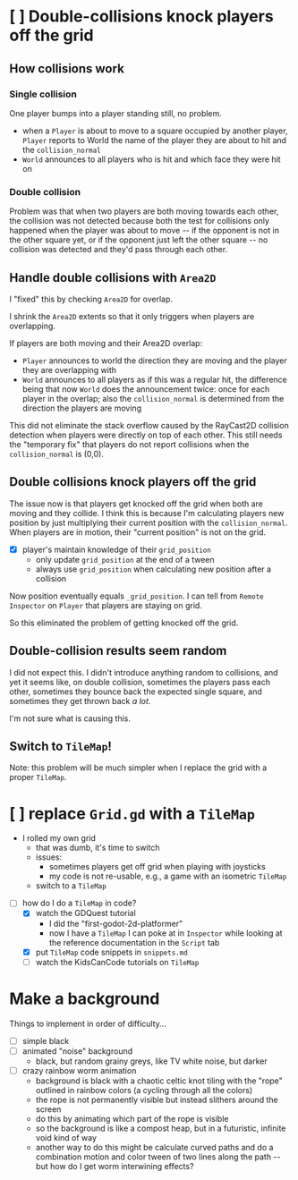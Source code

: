 # [ ] Double-collisions knock players off the grid

## How collisions work

### Single collision

One player bumps into a player standing still, no problem.

- when a `Player` is about to move to a square occupied by
  another player, `Player` reports to World the name of the
  player they are about to hit and the `collision_normal`
- `World` announces to all players who is hit and which face they
  were hit on

### Double collision

Problem was that when two players are both moving towards each
other, the collision was not detected because both the test for
collisions only happened when the player was about to move -- if
the opponent is not in the other square yet, or if the opponent
just left the other square -- no collision was detected and
they'd pass through each other.

## Handle double collisions with `Area2D`

I "fixed" this by checking `Area2D` for overlap.

I shrink the `Area2D` extents so that it only triggers when
players are overlapping.

If players are both moving and their Area2D overlap:

- `Player` announces to world the direction they are moving and
  the player they are overlapping with
- `World` announces to all players as if this was a regular hit,
  the difference being that now `World` does the announcement
  twice: once for each player in the overlap; also the
  `collision_normal` is determined from the direction the players
  are moving

This did not eliminate the stack overflow caused by the RayCast2D
collision detection when players were directly on top of each
other. This still needs the "temporary fix" that players do not
report collisions when the `collision_normal` is (0,0).

## Double collisions knock players off the grid

The issue now is that players get knocked off the grid when both
are moving and they collide. I think this is because I'm
calculating players new position by just multiplying their
current position with the `collision_normal`. When players are in
motion, their "current position" is not on the grid.

- [x] player's maintain knowledge of their `grid_position`
    - only update `grid_position` at the end of a tween
    - always use `grid_position` when calculating new position
      after a collision

Now position eventually equals `_grid_position`. I can tell from
`Remote Inspector` on `Player` that players are staying on grid.

So this eliminated the problem of getting knocked off the grid.

## Double-collision results seem random

I did not expect this. I didn't introduce anything random to
collisions, and yet it seems like, on double collision, sometimes
the players pass each other, sometimes they bounce back the
expected single square, and sometimes they get thrown back *a lot*.

I'm not sure what is causing this.

## Switch to `TileMap`!

Note: this problem will be much simpler when I replace the grid
with a proper `TileMap`.

# [ ] replace `Grid.gd` with a `TileMap`

- I rolled my own grid
    - that was dumb, it's time to switch
    - issues:
        - sometimes players get off grid when playing with
          joysticks
        - my code is not re-usable, e.g., a game with an
          isometric `TileMap`
    - switch to a `TileMap`
- [ ] how do I do a `TileMap` in code?
    - [x] watch the GDQuest tutorial
        - I did the "first-godot-2d-platformer"
        - now I have a `TileMap` I can poke at in `Inspector`
          while looking at the reference documentation in the
          `Script` tab
    - [x] put `TileMap` code snippets in `snippets.md`
    - [ ] watch the KidsCanCode tutorials on `TileMap`

# Make a background

Things to implement in order of difficulty...

- [ ] simple black
- [ ] animated "noise" background
    - black, but random grainy greys, like TV white noise, but
      darker
- [ ] crazy rainbow worm animation
    - background is black with a chaotic celtic knot tiling with
      the "rope" outlined in rainbow colors (a cycling through
      all the colors)
    - the rope is not permanently visible but instead slithers
      around the screen
    - do this by animating which part of the rope is visible
    - so the background is like a compost heap, but in a
      futuristic, infinite void kind of way
    - another way to do this might be calculate curved paths and
      do a combination motion and color tween of two lines along
      the path -- but how do I get worm interwining effects?
